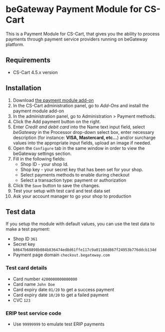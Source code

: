 # beGateway Payment Module for CS-Cart

This is a Payment Module for CS-Cart, that gives you the ability to process payments through payment service providers running on beGateway platform.

## Requirements

  * CS-Cart 4.5.x version

## Installation

1. Download [the payment module add-on](https://github.com/begateway/cs-cart-4.x-payment-module/raw/master/cs-cart-4.5.x-payment-module.zip)
2. In the CS-Cart administration panel, go to _Add-Ons_
   and install the payment module add-on
3. In the administration panel, go to Administration > Payment methods.
4. Click the Add payment button on the right.
5. Enter _Credit and debit card_ into the Name text input field, select _beGateway_ in the Processor drop-down select box, enter necessary description (for instance: __VISA, Mastercard, etc...__) and/or surcharge values into the appropriate input fields, upload an image if needed.
6. Open the `Configure` tab in the same window in order to view the beGateway settings section.
7. Fill in the following fields:
     * Shop ID - your shop Id.
     * Shop key - your secret key that has been set for your shop.
     * Select payments methods to enable during checkout
     * Select a transaction type: payment or authorization
8. Click the `Save` button to save the changes.
9. Test your setup with test card and test data set
10. Ask your account manager to go your shop to production

## Test data

If you setup the module with default values, you can use the test data to make a test payment:

  * Shop ID ```361```
  * Secret key ```b8647b68898b084b836474ed8d61ffe117c9a01168d867f24953b776ddcb134d```
  * Payment page domain ```checkout.begateway.com```

### Test card details

  * Card number ```4200000000000000```
  * Card name ```John Doe```
  * Card expiry date ```01/20``` to get a success payment
  * Card expiry date ```10/20``` to get a failed payment
  * CVC ```123```

### ERIP test service code

  * Use `99999999` to emulate test ERIP payments

